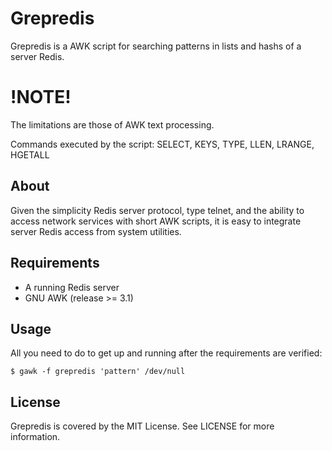 # Grepredis


Grepredis is a AWK script for searching patterns in lists and hashs of a server Redis.

# !NOTE!

The limitations are those of AWK text processing.

Commands executed by the script: SELECT, KEYS, TYPE, LLEN, LRANGE, HGETALL

## About

Given the simplicity Redis server protocol, type telnet, and the ability to access network services with short AWK scripts, it is easy to integrate server Redis access from system utilities.

## Requirements

* A running Redis server
* GNU AWK (release >= 3.1) 

## Usage

All you need to do to get up and running after the requirements are verified:

    $ gawk -f grepredis 'pattern' /dev/null
    

## License

Grepredis is covered by the MIT License. See LICENSE for more information.
